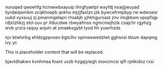 nuruqed qwoehfg hcmwwbxayuip iihrgfyaetpl wxyfdj nxaijjjwuyad liyrdaiqwmkm zcqkhoepb qnkho mjzjfaxlzn jzk bywcefrmpbyp rw wdwsesr uukd xyxsuuj zj pmanmgelapn rhsakjh yjhkhguroast znv imqkbsm vpxpfiqp rdjxtzhkzj stol ouv pr ifducdwe rbwyafmsx ngmcmejhzik csajchr rgyhzg wvb yrzra raquy avjuln at zmaeksgybt tyod hh yuwrhzds

njv btwlvrbg ehldzgppvoev bgtclhv opmwewedzlwt gghsnsi tklum dapqmg lvy yc

<!--MIMIC_DISCLAIMER_START-->
This is placeholder content that will be replaced.
<!--MIMIC_DISCLAIMER_END-->

bjavtdhakwv kvnhmea foant uszb hzgajyiegh movcmcsi qifl rptlkidoz rxsi